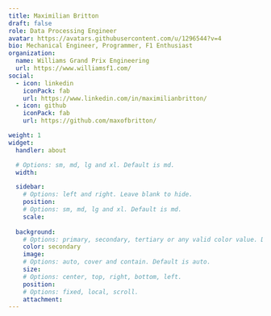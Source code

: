 ```yaml
---
title: Maximilian Britton
draft: false
role: Data Processing Engineer
avatar: https://avatars.githubusercontent.com/u/1296544?v=4
bio: Mechanical Engineer, Programmer, F1 Enthusiast 
organization:
  name: Williams Grand Prix Engineering
  url: https://www.williamsf1.com/
social:
  - icon: linkedin
    iconPack: fab
    url: https://www.linkedin.com/in/maximilianbritton/
  - icon: github
    iconPack: fab
    url: https://github.com/maxofbritton/

weight: 1
widget:
  handler: about

  # Options: sm, md, lg and xl. Default is md.
  width:

  sidebar:
    # Options: left and right. Leave blank to hide.
    position:
    # Options: sm, md, lg and xl. Default is md.
    scale:
  
  background:
    # Options: primary, secondary, tertiary or any valid color value. Default is primary.
    color: secondary
    image:
    # Options: auto, cover and contain. Default is auto.
    size:
    # Options: center, top, right, bottom, left.
    position:
    # Options: fixed, local, scroll.
    attachment: 
---
```


